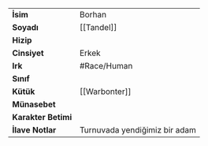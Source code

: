 |  |  |
  |---|---|
  | **İsim** | Borhan|
  | **Soyadı** | [[Tandel]]|
  | **Hizip** | |
  | **Cinsiyet** | Erkek|
  | **Irk** | #Race/Human|
  | **Sınıf** | |
  | **Kütük** | [[Warbonter]]|
  | **Münasebet** | |
  | **Karakter Betimi** | |
  | **İlave Notlar** | Turnuvada yendiğimiz bir adam|
  